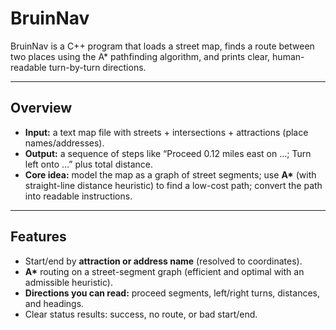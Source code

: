 # BruinNav

BruinNav is a C++ program that loads a street map, finds a route between two places using the A* pathfinding algorithm, and prints clear, human-readable turn-by-turn directions.

---

## Overview
- **Input:** a text map file with streets + intersections + attractions (place names/addresses).
- **Output:** a sequence of steps like “Proceed 0.12 miles east on …; Turn left onto …” plus total distance.
- **Core idea:** model the map as a graph of street segments; use **A\*** (with straight-line distance heuristic) to find a low-cost path; convert the path into readable instructions.

---

## Features
- Start/end by **attraction or address name** (resolved to coordinates).
- **A\*** routing on a street-segment graph (efficient and optimal with an admissible heuristic).
- **Directions you can read:** proceed segments, left/right turns, distances, and headings.
- Clear status results: success, no route, or bad start/end.

